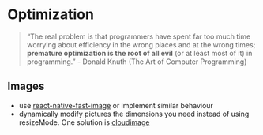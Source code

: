 # Optimization

> “The real problem is that programmers have spent far too much time worrying about efficiency in the wrong places and at the wrong times; **premature optimization is the root of all evil** (or at least most of it) in programming.”     - Donald Knuth (The Art of Computer Programming)

## Images
- use [react-native-fast-image](https://github.com/DylanVann/react-native-fast-image) or implement similar behaviour  
- dynamically modify pictures the dimensions you need instead of using resizeMode. One solution is [cloudimage](https://www.cloudimage.io/)
